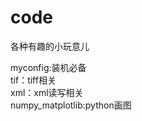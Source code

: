 # code
各种有趣的小玩意儿

myconfig:装机必备                   
tif：tiff相关                  
xml：xml读写相关                  
numpy_matplotlib:python画图                 
